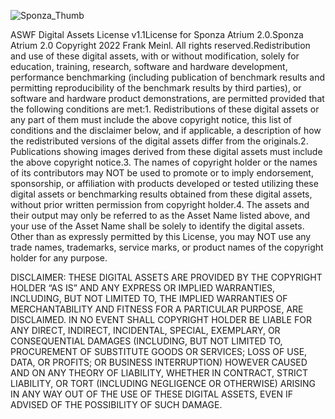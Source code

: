 ![Sponza_Thumb](Assets/Thumbnail/Sponza_Thumb.png)

ASWF Digital Assets License v1.1License for Sponza Atrium 2.0.Sponza Atrium 2.0  Copyright 2022 Frank Meinl. All rights reserved.Redistribution and use of these digital assets, with or without modification, solely for education, training, research, software and hardware development, performance benchmarking (including publication of benchmark results and permitting reproducibility of the benchmark results by third parties), or software and hardware product demonstrations, are permitted provided that the following conditions are met:1. Redistributions of these digital assets or any part of them must include the above copyright notice, this list of conditions and the disclaimer below, and if applicable, a description of how the redistributed versions of the digital assets differ from the originals.2. Publications showing images derived from these digital assets must include the above copyright notice.3. The names of copyright holder or the names of its contributors may NOT be used to promote or to imply endorsement, sponsorship, or affiliation with products developed or tested utilizing these digital assets or benchmarking results obtained from these digital assets, without prior written permission from copyright holder.4. The assets and their output may only be referred to as the Asset Name listed above, and your use of the Asset Name shall be solely to identify the digital assets. Other than as expressly permitted by this License, you may NOT use any trade names, trademarks, service marks, or product names of the copyright holder for any purpose.

DISCLAIMER: THESE DIGITAL ASSETS ARE PROVIDED BY THE COPYRIGHT HOLDER “AS IS” AND ANY EXPRESS OR IMPLIED WARRANTIES, INCLUDING, BUT NOT LIMITED TO, THE IMPLIED WARRANTIES OF MERCHANTABILITY AND FITNESS FOR A PARTICULAR PURPOSE, ARE DISCLAIMED. IN NO EVENT SHALL COPYRIGHT HOLDER BE LIABLE FOR ANY DIRECT, INDIRECT, INCIDENTAL, SPECIAL, EXEMPLARY, OR CONSEQUENTIAL DAMAGES (INCLUDING, BUT NOT LIMITED TO, PROCUREMENT OF SUBSTITUTE GOODS OR SERVICES; LOSS OF USE, DATA, OR PROFITS; OR BUSINESS INTERRUPTION) HOWEVER CAUSED AND ON ANY THEORY OF LIABILITY, WHETHER IN CONTRACT, STRICT LIABILITY, OR TORT (INCLUDING NEGLIGENCE OR OTHERWISE) ARISING IN ANY WAY OUT OF THE USE OF THESE DIGITAL ASSETS, EVEN IF ADVISED OF THE POSSIBILITY OF SUCH DAMAGE.  
